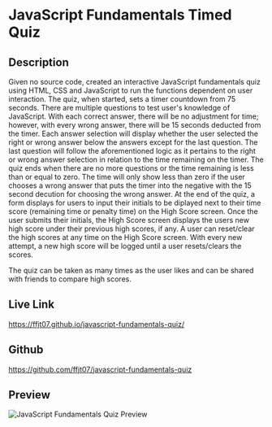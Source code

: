 # JavaScript Fundamentals Timed Quiz

## Description
Given no source code, created an interactive JavaScript fundamentals quiz using HTML, CSS and JavaScript to run the functions dependent on user interaction.  The quiz, when started, sets a timer countdown from 75 seconds. There are multiple questions to test user's knowledge of JavaScript. With each correct answer, there will be no adjustment for time; however, with every wrong answer, there will be 15 seconds deducted from the timer. Each answer selection will display whether the user selected the right or wrong answer below the answers except for the last question.  The last question will follow the aforementioned logic as it pertains to the right or wrong answer selection in relation to the time remaining on the timer.  The quiz ends when there are no more questions or the time remaining is less than or equal to zero. The time will only show less than zero if the user chooses a wrong answer that puts the timer into the negative with the 15 second decution for choosing the wrong answer. At the end of the quiz, a form displays for users to input their initials to be diplayed next to their time score (remaining time or penalty time) on the High Score screen. Once the user submits their initials, the High Score screen displays the users new high score under their previous high scores, if any.  A user can reset/clear the high scores at any time on the High Score screen.  With every new attempt, a new high score will be logged until a user resets/clears the scores.

The quiz can be taken as many times as the user likes and can be shared with friends to compare high scores.
## Live Link
https://ffjt07.github.io/javascript-fundamentals-quiz/
## Github
https://github.com/ffjt07/javascript-fundamentals-quiz

## Preview
![JavaScript Fundamentals Quiz Preview](./assets/images/javascript-quiz-preview.gif)

